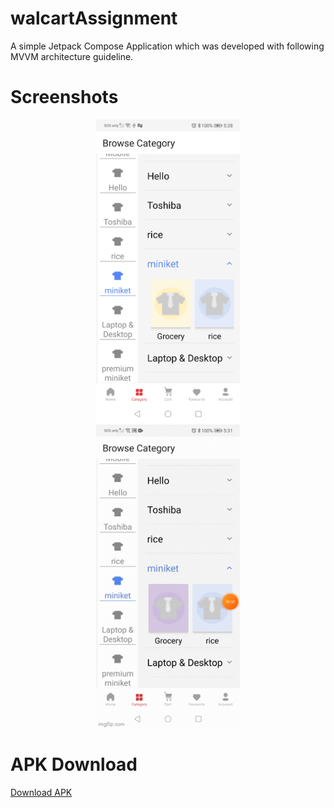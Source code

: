 # walcartAssignment

A simple Jetpack Compose Application which was developed with following MVVM architecture guideline. 

# Screenshots

<p align="center">
<img src="https://github.com/spporan/walcartAssignment/blob/master/screenshots/Screenshot_20220930_172853_poran.cse.walcartassignment.jpg" alt="drawing" width="230px"/> 
<img src="https://raw.githubusercontent.com/spporan/walcartAssignment/master/screenshots/6v8y14.gif" alt="drawing" width="230px" hspace="30"/>  
</p>

# APK Download
[Download APK](https://github.com/spporan/walcartAssignment/blob/master/apk/app-debug.apk)

